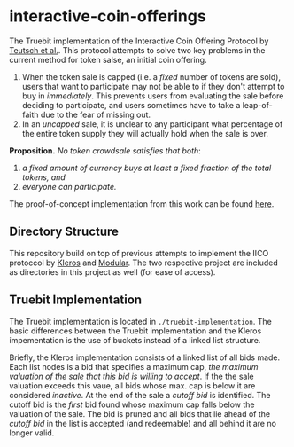 # interactive-coin-offerings

The Truebit implementation of the Interactive Coin Offering Protocol by [Teutsch et al.](https://people.cs.uchicago.edu/~teutsch/papers/ico.pdf).
This protocol attempts to solve two key problems in the current method for token salse, an initial coin offering.

1. When the token sale is capped (i.e. a *fixed* number of tokens are sold), users that want to participate may not be able to if they don't attempt to buy in *immediately*. This prevents users from evaluating the sale before deciding to participate, and users sometimes have to take a leap-of-faith due to the fear of missing out.
2. In an *uncapped* sale, it is unclear to any participant what percentage of the entire token supply they will actually hold when the sale is over.

**Proposition.** *No token crowdsale satisfies that both*:

1. *a fixed amount of currency buys at least a fixed fraction of the total tokens, and*
2. *everyone can participate.*


The proof-of-concept implementation from this work can be found [here](poc-implementation/).

## Directory Structure
This repository build on top of previous attempts to implement the IICO protoccol by [Kleros](https://github.com/kleros/openiico-contract) and [Modular](https://github.com/Modular-Network/ethereum-libraries/tree/master/CrowdsaleLib/IICOLib). 
The two respective project are included as directories in this project as well (for ease of access).

## Truebit Implementation
The Truebit implementation is located in `./truebit-implementation`.
The basic differences between the Truebit implementation and the Kleros impementation is the use of buckets instead of a linked list structure.

Briefly, the Kleros implementation consists of a linked list of all bids made. Each list nodes is a bid that specifies a maximum cap, *the maximum valuation of the sale that this bid is willing to accept*.
If the the sale valuation exceeds this vaue, all bids whose max. cap is below it are considered *inactive*.
At the end of the sale a *cutoff bid* is identified. 
The cutoff bid is the *first* bid found whose maximum cap falls below the valuation of the sale.
The bid is pruned and all bids that lie ahead of the *cutoff bid* in the list is accepted (and redeemable) and all behind it are no longer valid.

